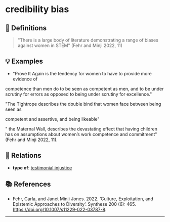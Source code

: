 # credibility bias

## 📖 Definitions

> "There is a large body of literature demonstrating a range of biases against women in STEM" (Fehr and Minji 2022, 11)

## 💡 Examples

- "Prove It Again is the tendency for women to have to provide more evidence of

competence than men do to be seen as competent as men, and to be under scrutiny for errors as opposed to being under scrutiny for excellence."



"The Tightrope describes the double bind that women face between being seen as

competent and assertive, and being likeable"



" the Maternal Wall, describes the devastating effect that having children has on assumptions about women’s work competence and commitment"  (Fehr and Minji 2022, 11).

## 🔗 Relations

- **type of**: [testimonial injustice](./testimonial-injustice.md)

## 📚 References

- Fehr, Carla, and Janet Minji Jones. 2022. ‘Culture, Exploitation, and Epistemic Approaches to Diversity’. Synthese 200 (6): 465. https://doi.org/10.1007/s11229-022-03787-8.

---

<script src="https://giscus.app/client.js"
                data-repo="natesheehan/conceptcartography"
                data-repo-id="R_kgDOPB5QiQ"
                data-category="General"
                data-category-id="DIC_kwDOPB5Qic4CsAxd"
                data-mapping="pathname"
                data-strict="0"
                data-reactions-enabled="1"
                data-emit-metadata="0"
                data-input-position="bottom"
                data-theme="catppuccin_mocha"
                data-lang="en"
                crossorigin="anonymous"
                async>
        </script>
        
